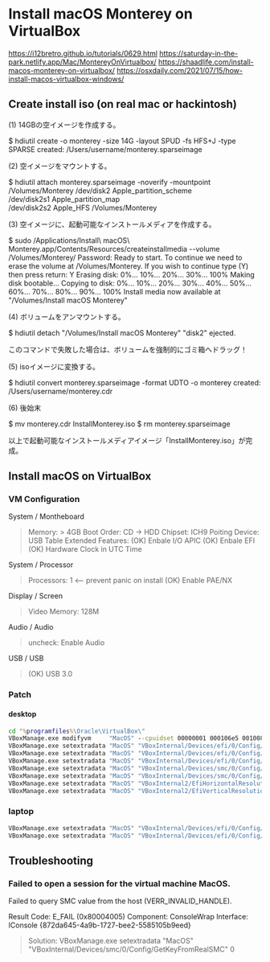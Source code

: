 # Install macOS Monterey on VirtualBox

https://i12bretro.github.io/tutorials/0629.html
https://saturday-in-the-park.netlify.app/Mac/MontereyOnVirtualbox/
https://shaadlife.com/install-macos-monterey-on-virtualbox/
https://osxdaily.com/2021/07/15/how-install-macos-virtualbox-windows/


## Create install iso (on real mac or hackintosh)

(1) 14GBの空イメージを作成する。

$ hdiutil create -o monterey  -size 14G -layout SPUD -fs HFS+J -type SPARSE
created: /Users/username/monterey.sparseimage

(2) 空イメージをマウントする。

$ hdiutil attach monterey.sparseimage -noverify -mountpoint /Volumes/Monterey
/dev/disk2          	Apple_partition_scheme         	
/dev/disk2s1        	Apple_partition_map            	
/dev/disk2s2        	Apple_HFS                      	/Volumes/Monterey

(3) 空イメージに、起動可能なインストールメディアを作成する。

$  sudo /Applications/Install\ macOS\ Monterey.app/Contents/Resources/createinstallmedia --volume /Volumes/Monterey/
Password:
Ready to start.
To continue we need to erase the volume at /Volumes/Monterey.
If you wish to continue type (Y) then press return: Y
Erasing disk: 0%... 10%... 20%... 30%... 100%
Making disk bootable...
Copying to disk: 0%... 10%... 20%... 30%... 40%... 50%... 60%... 70%... 80%... 90%... 100%
Install media now available at "/Volumes/Install macOS Monterey"

(4) ボリュームをアンマウントする。

$ hdiutil detach "/Volumes/Install macOS Monterey"
"disk2" ejected.

このコマンドで失敗した場合は、ボリュームを強制的にゴミ箱へドラッグ！

(5) isoイメージに変換する。

$ hdiutil convert monterey.sparseimage -format UDTO -o monterey
created: /Users/username/monterey.cdr

(6) 後始末

$ mv monterey.cdr InstallMonterey.iso
$ rm monterey.sparseimage

以上で起動可能なインストールメディアイメージ「InstallMonterey.iso」が完成。


## Install macOS on VirtualBox

### VM Configuration
System / Montheboard
> Memory: > 4GB
> Boot Order: CD -> HDD
> Chipset: ICH9
> Poiting Device: USB Table
> Extended Features:
>  (OK) Enbale I/O APIC
>  (OK) Enbale EFI
>  (OK) Hardware Clock in UTC Time

System / Processor
> Processors: 1  <-- prevent panic on install
> (OK) Enable PAE/NX

Display / Screen
> Video Memory: 128M

Audio / Audio
> uncheck: Enable Audio

USB / USB
> (OK) USB 3.0

### Patch

#### desktop
```bat
cd "%programfiles%\Oracle\VirtualBox\"
VBoxManage.exe modifyvm     "MacOS" --cpuidset 00000001 000106e5 00100800 0098e3fd bfebfbff
VBoxManage.exe setextradata "MacOS" "VBoxInternal/Devices/efi/0/Config/DmiSystemProduct" "iMac19,1"
VBoxManage.exe setextradata "MacOS" "VBoxInternal/Devices/efi/0/Config/DmiSystemVersion" "1.0"
VBoxManage.exe setextradata "MacOS" "VBoxInternal/Devices/efi/0/Config/DmiBoardProduct" "Mac-AA95B1DDAB278B95"
VBoxManage.exe setextradata "MacOS" "VBoxInternal/Devices/smc/0/Config/DeviceKey" "ourhardworkbythesewordsguardedpleasedontsteal(c)AppleComputerInc"
VBoxManage.exe setextradata "MacOS" "VBoxInternal/Devices/smc/0/Config/GetKeyFromRealSMC" 1
VBoxManage.exe setextradata "MacOS" "VBoxInternal2/EfiHorizontalResolution" 1600
VBoxManage.exe setextradata "MacOS" "VBoxInternal2/EfiVerticalResolution"   900
```

### laptop
```bat
VBoxManage.exe setextradata "MacOS" "VBoxInternal/Devices/efi/0/Config/DmiSystemProduct" "MacBookPro15,1"
VBoxManage.exe setextradata "MacOS" "VBoxInternal/Devices/efi/0/Config/DmiBoardProduct" "Mac-551B86E5744E2388"
```

## Troubleshooting

### Failed to open a session for the virtual machine MacOS.

Failed to query SMC value from the host (VERR_INVALID_HANDLE).

Result Code: E_FAIL (0x80004005)
Component: ConsoleWrap
Interface: IConsole {872da645-4a9b-1727-bee2-5585105b9eed}

> Solution:
> VBoxManage.exe setextradata "MacOS" "VBoxInternal/Devices/smc/0/Config/GetKeyFromRealSMC" 0
